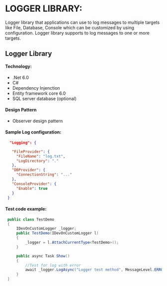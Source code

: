 # LOGGER LIBRARY:
Logger library that applications can use to log messages to multiple targets like File, Database, Console  which can be customized by using configuration.
Logger library supports to log messages to one or more targets.

## Logger Library

 #### Technology:
* .Net 6.0
* C#
* Dependency Injenction
* Entity framework core 6.0
* SQL server database (optional)

 #### Design Pattern
* Observer design pattern

 #### Sample Log configuration:
```json
  "Logging": {

   "FileProvider": {
     "FileName": "log.txt",
     "LogDirectory": "."
   },
   "DBProvider": {
     "ConnectionString": "..."
   },
   "ConsoleProvider": {
     "Enable": true
   }
 }
```

 #### Test code example:
```C#
 public class TestDemo
 {
     IDevOnCustomLogger _logger;
     public TestDemo(IDevOnCustomLogger l)
     {
         _logger = l.AttachCurrentType<TestDemo>();
     }

     public async Task Show()
     {
         //Test for log with error
         await _logger.LogAsync("Logger test method", MessageLevel.ERROR);
     }
 }
```
